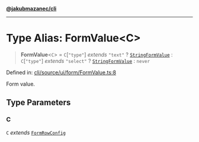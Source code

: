 [**@jakubmazanec/cli**](../README.md)

---

# Type Alias: FormValue\<C\>

> **FormValue**\<`C`\> = `C`\[`"type"`\] _extends_ `"text"` ?
> [`StringFormValue`](StringFormValue.md) : `C`\[`"type"`\] _extends_ `"select"` ?
> [`StringFormValue`](StringFormValue.md) : `never`

Defined in:
[cli/source/ui/form/FormValue.ts:8](https://github.com/jakubmazanec/tools/blob/5907d31a071e860d7db8b8a00f698d18fe23e18a/packages/cli/source/ui/form/FormValue.ts#L8)

Form value.

## Type Parameters

### C

`C` _extends_ [`FormRowConfig`](FormRowConfig.md)
